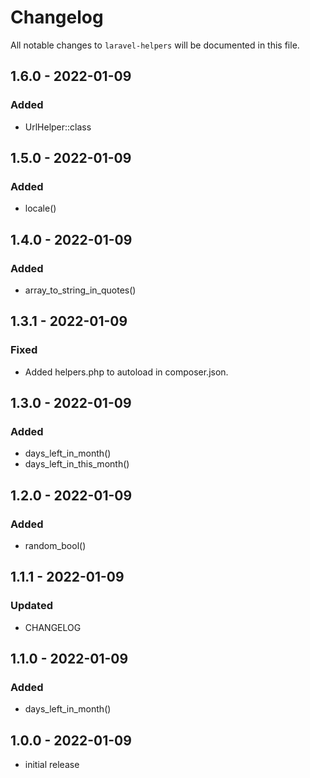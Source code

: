 # Changelog

All notable changes to `laravel-helpers` will be documented in this file.

## 1.6.0 - 2022-01-09

### Added

- UrlHelper::class

## 1.5.0 - 2022-01-09

### Added

- locale()

## 1.4.0 - 2022-01-09

### Added

- array_to_string_in_quotes()

## 1.3.1 - 2022-01-09

### Fixed

- Added helpers.php to autoload in composer.json.

## 1.3.0 - 2022-01-09

### Added

- days_left_in_month()
- days_left_in_this_month()

## 1.2.0 - 2022-01-09

### Added

- random_bool()

## 1.1.1 - 2022-01-09

### Updated

- CHANGELOG

## 1.1.0 - 2022-01-09

### Added

- days_left_in_month()

## 1.0.0 - 2022-01-09

- initial release
